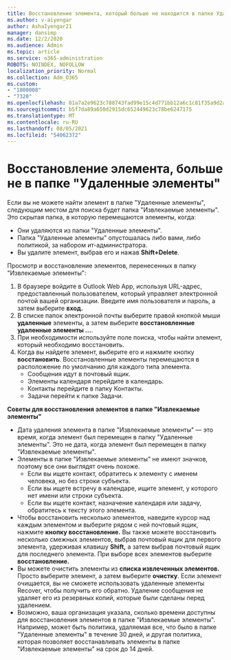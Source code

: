 ```yaml
---
title: Восстановление элемента, который больше не находится в папке Удаленные элементы
ms.author: v-aiyengar
author: AshaIyengar21
manager: dansimp
ms.date: 12/2/2020
ms.audience: Admin
ms.topic: article
ms.service: o365-administration
ROBOTS: NOINDEX, NOFOLLOW
localization_priority: Normal
ms.collection: Adm_O365
ms.custom:
- "1800008"
- "7320"
ms.openlocfilehash: 81a7a2e9623c788743fad99e15c4d771bb12a6c1c81f35a9d2a6a0729ecf8db7
ms.sourcegitcommit: b5f7da89a650d2915dc652449623c78be6247175
ms.translationtype: MT
ms.contentlocale: ru-RU
ms.lasthandoff: 08/05/2021
ms.locfileid: "54062372"
---
```

# <a name="recover-an-item-thats-no-longer-in-your-deleted-items-folder"></a>Восстановление элемента, больше не в папке "Удаленные элементы"

Если вы не можете найти элемент в папке "Удаленные элементы", следующим местом для поиска будет папка "Извлекаемые элементы". Это скрытая папка, в которую перемещаются элементы, когда:
- Они удаляются из папки "Удаленные элементы".
- Папка "Удаленные элементы" опустошалась либо вами, либо политикой, за набором ит-администратора.
- Вы удалите элемент, выбрав его и нажав **Shift+Delete**.

Просмотр и восстановление элементов, перенесенных в папку "Извлекаемые элементы":
1. В браузере войдите в Outlook Web App, используя URL-адрес, предоставленный пользователем, который управляет электронной почтой вашей организации. Введите имя пользователя и пароль, а затем выберите **вход.**
1. В списке папок электронной почты выберите правой кнопкой мыши **удаленные** элементы, а затем выберите **восстановленные удаленные элементы ...**.
1. При необходимости используйте поле поиска, чтобы найти элемент, который необходимо восстановить.
1. Когда вы найдете элемент, выберите его и нажмите кнопку **восстановить**.
   Восстановленные элементы перемещаются в расположение по умолчанию для каждого типа элемента.
    - Сообщения идут в почтовый ящик.
    - Элементы календаря перейдите в календарь.
    - Контакты перейдите в папку Контакты.
    - Задачи перейти к папке Задачи.

**Советы для восстановления элементов в папке "Извлекаемые элементы"**

- Дата удаления элемента в папке "Извлекаемые элементы" — это время, когда элемент был перемещен в папку "Удаленные элементы". Это не дата, когда элемент был перемещен в папку "Извлекаемые элементы".
- Элементы в папке "Извлекаемые элементы" не имеют значков, поэтому все они выглядят очень похоже.
    - Если вы ищете контакт, обратитесь к элементу с именем человека, но без строки субъекта.
    - Если вы ищете встречу в календаре, ищите элемент, у которого нет имени или строки субъекта.
    - Если вы ищете контакт, назначение календаря или задачу, обратитесь к тексту этого элемента.
- Чтобы восстановить несколько элементов, наведите курсор над каждым элементом и выберите рядом с ней почтовый ящик, нажмите **кнопку восстановление.** Вы также можете восстановить несколько смежных элементов, выбрав почтовый ящик для первого элемента, удерживая клавишу **Shift,** а затем выбрав почтовый ящик для последнего элемента. При выборе всех элементов выберите **восстановление.**
- Вы можете очистить элементы из **списка извлеченных элементов.** Просто выберите элемент, а затем выберите **очистку**. Если элемент очищается, вы не сможете использовать удаленные элементы Recover, чтобы получить его обратно. Удаление сообщения не удаляет его из резервных копий, которые были сделаны перед удалением.
- Возможно, ваша организация указала, сколько времени доступны для восстановления элементов в папке "Извлекаемые элементы". Например, может быть политика, удаляемая все, что было в папке "Удаленные элементы" в течение 30 дней, и другая политика, которая позволяет восстанавливать элементы в папке "Извлекаемые элементы" на срок до 14 дней.
